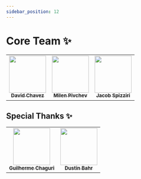 ```yaml
---
sidebar_position: 12
---
```


# Core Team  ✨

<table>
  <tr>
    <td align="center">
      <a href="https://github.com/dcvz">
        <img src="https://avatars.githubusercontent.com/u/2475932?v=4" width="100px;" alt=""/>
        <br /><sub><b>David Chavez</b></sub>
      </a>
      <br />
    </td>
    <td align="center">
      <a href="https://github.com/mpivchev">
        <img src="https://avatars.githubusercontent.com/u/6960329?v=4" width="100px;" alt=""/>
        <br /><sub><b>Milen Pivchev</b></sub>
      </a>
      <br />
    </td>
    <td align="center">
      <a href="https://github.com/jspizziri">
        <img src="https://avatars.githubusercontent.com/u/1452066?v=4" width="100px;" alt=""/>
        <br /><sub><b>Jacob Spizziri</b></sub>
      </a>
      <br />
    </td>
  </tr>
</table>

## Special Thanks ✨
<table>
  <tr>
    <td align="center">
      <a href="https://github.com/Guichaguri">
        <img src="https://avatars.githubusercontent.com/u/1813032?v=4" width="100px;" alt=""/>
        <br /><sub><b>Guilherme Chaguri</b></sub>
      </a>
      <br />
    </td>
    <td align="center">
      <a href="https://github.com/curiousdustin">
        <img src="https://avatars.githubusercontent.com/u/1706540?v=4" width="100px;" alt=""/>
        <br /><sub><b>Dustin Bahr</b></sub>
      </a>
      <br />
    </td>
  </tr>
</table>
